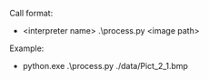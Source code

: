 Call format:
* \<interpreter name> .\process.py \<image path>

Example:
* python.exe .\process.py ./data/Pict_2_1.bmp
